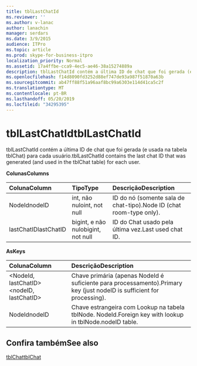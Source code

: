 ```yaml
---
title: tblLastChatId
ms.reviewer: ''
ms.author: v-lanac
author: lanachin
manager: serdars
ms.date: 3/9/2015
audience: ITPro
ms.topic: article
ms.prod: skype-for-business-itpro
localization_priority: Normal
ms.assetid: 17a4ffbe-cca9-4ec5-ae46-38a15274889a
description: tblLastChatId contém a última ID de chat que foi gerada (e usada na tabela tblChat) para cada usuário.
ms.openlocfilehash: f14d8090fd3252d88ef747de93a987f51870a63b
ms.sourcegitcommit: ab47ff88f51a96aaf8bc99a6303e114d41ca5c2f
ms.translationtype: MT
ms.contentlocale: pt-BR
ms.lasthandoff: 05/20/2019
ms.locfileid: "34295395"
---
```

# <a name="tbllastchatid"></a><span data-ttu-id="537f5-103">tblLastChatId</span><span class="sxs-lookup"><span data-stu-id="537f5-103">tblLastChatId</span></span>
 
<span data-ttu-id="537f5-104">tblLastChatId contém a última ID de chat que foi gerada (e usada na tabela tblChat) para cada usuário.</span><span class="sxs-lookup"><span data-stu-id="537f5-104">tblLastChatId contains the last chat ID that was generated (and used in the tblChat table) for each user.</span></span>
  
<span data-ttu-id="537f5-105">**Colunas**</span><span class="sxs-lookup"><span data-stu-id="537f5-105">**Columns**</span></span>

|<span data-ttu-id="537f5-106">**Coluna**</span><span class="sxs-lookup"><span data-stu-id="537f5-106">**Column**</span></span>|<span data-ttu-id="537f5-107">**Tipo**</span><span class="sxs-lookup"><span data-stu-id="537f5-107">**Type**</span></span>|<span data-ttu-id="537f5-108">**Descrição**</span><span class="sxs-lookup"><span data-stu-id="537f5-108">**Description**</span></span>|
|:-----|:-----|:-----|
|<span data-ttu-id="537f5-109">NodeId</span><span class="sxs-lookup"><span data-stu-id="537f5-109">nodeID</span></span>  <br/> |<span data-ttu-id="537f5-110">int, não nulo</span><span class="sxs-lookup"><span data-stu-id="537f5-110">int, not null</span></span>  <br/> |<span data-ttu-id="537f5-111">ID do nó (somente sala de chat-tipo).</span><span class="sxs-lookup"><span data-stu-id="537f5-111">Node ID (chat room-type only).</span></span>  <br/> |
|<span data-ttu-id="537f5-112">lastChatID</span><span class="sxs-lookup"><span data-stu-id="537f5-112">lastChatID</span></span>  <br/> |<span data-ttu-id="537f5-113">bigint, e não nulo</span><span class="sxs-lookup"><span data-stu-id="537f5-113">bigint, not null</span></span>  <br/> |<span data-ttu-id="537f5-114">ID do Chat usado pela última vez.</span><span class="sxs-lookup"><span data-stu-id="537f5-114">Last used chat ID.</span></span>  <br/> |
   
<span data-ttu-id="537f5-115">**As**</span><span class="sxs-lookup"><span data-stu-id="537f5-115">**Keys**</span></span>

|<span data-ttu-id="537f5-116">**Coluna**</span><span class="sxs-lookup"><span data-stu-id="537f5-116">**Column**</span></span>|<span data-ttu-id="537f5-117">**Descrição**</span><span class="sxs-lookup"><span data-stu-id="537f5-117">**Description**</span></span>|
|:-----|:-----|
|<span data-ttu-id="537f5-118">\<NodeId, lastChatID\></span><span class="sxs-lookup"><span data-stu-id="537f5-118">\<nodeID, lastChatID\></span></span>  <br/> |<span data-ttu-id="537f5-119">Chave primária (apenas NodeId é suficiente para processamento).</span><span class="sxs-lookup"><span data-stu-id="537f5-119">Primary key (just nodeID is sufficient for processing).</span></span>  <br/> |
|<span data-ttu-id="537f5-120">NodeId</span><span class="sxs-lookup"><span data-stu-id="537f5-120">nodeID</span></span>  <br/> |<span data-ttu-id="537f5-121">Chave estrangeira com Lookup na tabela tblNode. NodeId.</span><span class="sxs-lookup"><span data-stu-id="537f5-121">Foreign key with lookup in tblNode.nodeID table.</span></span>  <br/> |
   
## <a name="see-also"></a><span data-ttu-id="537f5-122">Confira também</span><span class="sxs-lookup"><span data-stu-id="537f5-122">See also</span></span>

[<span data-ttu-id="537f5-123">tblChat</span><span class="sxs-lookup"><span data-stu-id="537f5-123">tblChat</span></span>](tblchat.md)
